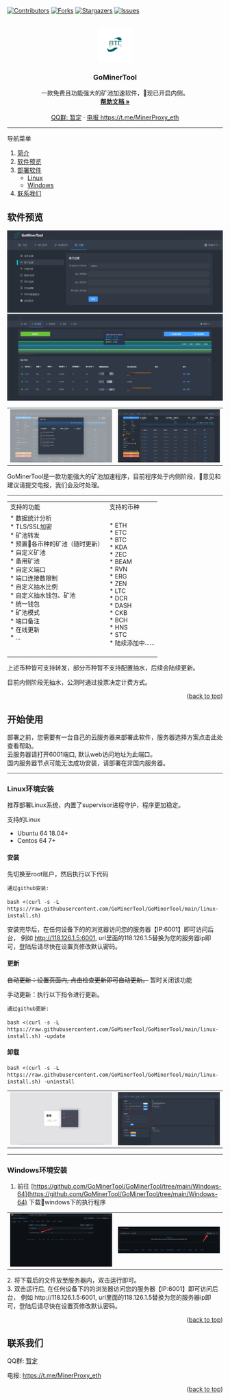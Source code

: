 <div id="top"></div>

[![Contributors][contributors-shield]][contributors-url]
[![Forks][forks-shield]][forks-url]
[![Stargazers][stars-shield]][stars-url]
[![Issues][issues-shield]][issues-url]



<!-- PROJECT LOGO -->
<br />
<div align="center">
  <a href="https://github.com/GoMinerTool/GoMinerTool">
    <img src="./image/logo.png" alt="Logo" width="80" height="80">
  </a>

  <h3 align="center">GoMinerTool</h3>

  <p align="center">
    一款免费且功能强大的矿池加速软件，现已开启内侧。
    <br />
    <a href="https://kdocs.cn/l/slPG1q488Trc"><strong>帮助文档 »</strong></a>
    <br />
    <br />
    <a href="">QQ群: 暂定</a>
    ·
    <a href="https://t.me/MinerProxy_eth"> 电报 https://t.me/MinerProxy_eth</a>
  </p>
</div>

<hr>

<!-- TABLE OF CONTENTS -->
<summary>导航菜单</summary>
<ol>
<li>
    <a href="#about-the-project">简介</a>
</li>
<li>
    <a href="#preview">软件预览</a>
</li>
<li>
    <a href="#install">部署软件</a>
    <ul>
    <li><a href="#linux">Linux</a></li>
    <li><a href="#windows">Windows</a></li>
    </ul>
</li>
<li><a href="#about">联系我们</a></li>
</ol>



<!-- ABOUT THE PROJECT -->
<p id="preview"></p>

## 软件预览

![预览图片](./image/jt1.png)
![预览图片](./image/jt3.png)

<table>
    <tr>
        <td>
            <center>
                <img src="./image/jt5.png" alt="Logo">
            </center>
        </td>
        <td>
            <center>
                <img src="./image/jt2.png" alt="Logo">
            </center>
        </td>
    </tr>
</table>


<p id="about-the-project">GoMinerTool是一款功能强大的矿池加速程序，目前程序处于内侧阶段，意见和建议请提交电报，我们会及时处理。</p>
<hr>

<div align="center">
<table>
    <tr>
        <td>支持的功能</td>
        <td>支持的币种</td>
    </tr>
    <tr>
        <td>
            * 数据统计分析<br>
            * TLS/SSL加密<br>
            * 矿池转发<br>
            * 预置各币种的矿池（随时更新）<br>
            * 自定义矿池<br>
            * 备用矿池<br>
            * 自定义端口<br>
            * 端口连接数限制<br>
            * 自定义抽水比例<br>
            * 自定义抽水钱包、矿池<br>
            * 统一钱包<br>
            * 矿池模式<br>
            * 端口备注<br>
            * 在线更新<br>
            * ...<br><br><br>
        </td>
        <td>
            * ETH<br>
            * ETC<br>
            * BTC<br>
            * KDA<br>
            * ZEC<br>
            * BEAM<br>
            * RVN<br>
            * ERG<br>
            * ZEN<br>
            * LTC<br>
            * DCR<br>
            * DASH<br>
            * CKB<br>
            * BCH<br>
            * HNS<br>
            * STC<br>
            * 陆续添加中......<br>
        </td>
    </tr>
</table>
</center>
</div>

上述币种皆可支持转发，部分币种暂不支持配置抽水，后续会陆续更新。

目前内侧阶段无抽水，公测时通过投票决定计费方式。
<p align="right">(<a href="#top">back to top</a>)</p>



<!-- GETTING STARTED -->
<p id="install"></p>

## 开始使用

部署之前，您需要有一台自己的云服务器来部署此软件，服务器选择方案点击此处查看帮助。<br>
云服务器请打开6001端口, 默认web访问地址为此端口。<br>
国内服务器节点可能无法成功安装，请部署在非国内服务器。

<hr>

<p id="linux"></p>

### Linux环境安装

推荐部署Linux系统，内置了supervisor进程守护，程序更加稳定。

支持的Linux

* Ubuntu 64 18.04+
* Centos 64 7+

#### 安装
先切换至root账户，然后执行以下代码
  ```
  通过github安装:

  bash <(curl -s -L https://raw.githubusercontent.com/GoMinerTool/GoMinerTool/main/linux-install.sh)

  ```
安装完毕后，在任何设备下的的浏览器访问您的服务器【IP:6001】即可访问后台， 例如 http://118.126.1.5:6001, url里面的118.126.1.5替换为您的服务器ip即可，登陆后请尽快在设置页修改默认密码。

#### 更新

~~自动更新：设置页面内, 点击检查更新即可自动更新。~~ 暂时关闭该功能

手动更新：执行以下指令进行更新。

```
通过github更新:

bash <(curl -s -L https://raw.githubusercontent.com/GoMinerTool/GoMinerTool/main/linux-install.sh) -update

```

#### 卸载

````
bash <(curl -s -L https://raw.githubusercontent.com/GoMinerTool/GoMinerTool/main/linux-install.sh) -uninstall

````

<table>
    <tr>
        <td>
            <center>
                <img src="./image/jt6.png" alt="Logo">
            </center>
        </td>
        <td>
            <center>
                <img src="./image/jt7.png" alt="Logo">
            </center>
        </td>
    </tr>
</table>

<hr>

<p id="windows"></p>

### Windows环境安装

1. 前往 [https://github.com/GoMinerTool/GoMinerTool/tree/main/Windows-64](https://github.com/GoMinerTool/GoMinerTool/tree/main/Windows-64) 下载windows下的执行程序
<table>
    <tr>
        <td>
            <center>
                <img src="./image/jt8.png" alt="Logo">
            </center>
        </td>
        <td>
            <center>
                <img src="./image/jt9.png" alt="Logo">
            </center>
        </td>
    </tr>
</table>
2. 将下载后的文件放至服务器内，双击运行即可。<br>
3. 双击运行后, 在任何设备下的的浏览器访问您的服务器【IP:6001】即可访问后台， 例如 http://118.126.1.5:6001, url里面的118.126.1.5替换为您的服务器ip即可，登陆后请尽快在设置页修改默认密码。

<p align="right">(<a href="#top">back to top</a>)</p>

<!-- CONTACT -->
<p id="about"></p>

## 联系我们

QQ群: [暂定]()

电报: [https://t.me/MinerProxy_eth ](https://t.me/MinerProxy_eth )

<p align="right">(<a href="#top">back to top</a>)</p>


[contributors-shield]: https://img.shields.io/github/contributors/GoMinerTool/GoMinerTool.svg?style=flat
[contributors-url]: https://github.com/GoMinerTool/GoMinerTool/graphs/contributors
[forks-shield]: https://img.shields.io/github/forks/GoMinerTool/GoMinerTool.svg?style=flat
[forks-url]: https://github.com/GoMinerTool/GoMinerTool/network/members
[stars-shield]: https://img.shields.io/github/stars/GoMinerTool/GoMinerTool.svg?style=flat
[stars-url]: https://github.com/GoMinerTool/GoMinerTool/stargazers
[issues-shield]: https://img.shields.io/github/issues/GoMinerTool/GoMinerTool.svg?style=flat
[issues-url]: https://github.com/GoMinerTool/GoMinerTool/issues
[license-shield]: https://img.shields.io/github/license/GoMinerTool/GoMinerTool.svg?style=flat